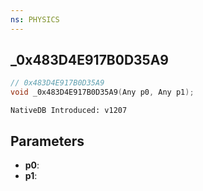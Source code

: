 ```yaml
---
ns: PHYSICS
---
```

## _0x483D4E917B0D35A9

```c
// 0x483D4E917B0D35A9
void _0x483D4E917B0D35A9(Any p0, Any p1);
```

```
NativeDB Introduced: v1207
```

## Parameters
* **p0**:
* **p1**:
